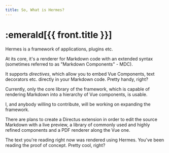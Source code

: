 ```yaml
---
title: So, What is Hermes?
---
```


# :emerald[{{ front.title }}]

Hermes is a framework of applications, plugins etc.

At its core, it's a renderer for Markdown code with an extended syntax
(sometimes referred to as "Markdown Components" - MDC).

It supports _directives_, which allow you to embed Vue Components, text 
decorators etc. directly in your Markdown code. Pretty handy, right?

Currently, only the core library of the framework, which is capable
of rendering Markdown into a hierarchy of Vue components, is usable.

I, and anybody willing to contribute, will be working on expanding the
framework.

There are plans to create a Directus extension in order
to edit the source Markdown with a live preview, a library of commonly
used and highly refined components and a PDF renderer along the Vue one.

The text you're reading right now was rendered using Hermes. You've been
reading the proof of concept. Pretty cool, right?